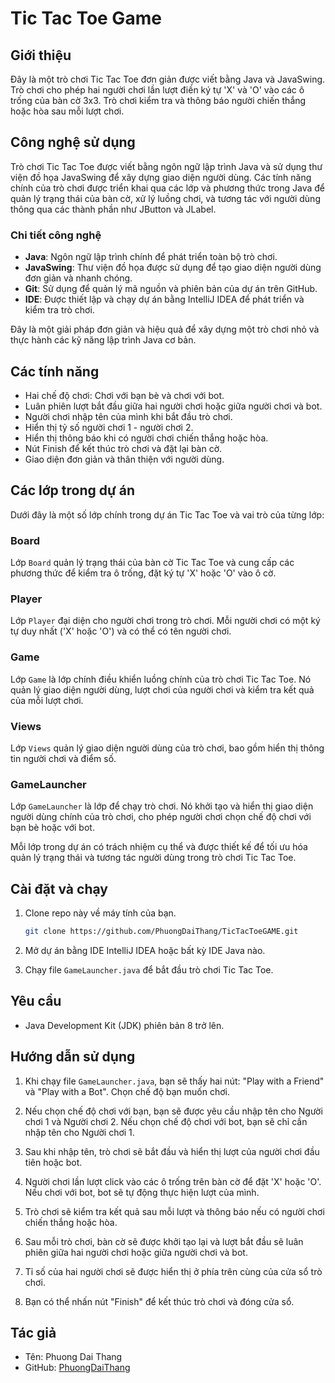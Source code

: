 # Tic Tac Toe Game

## Giới thiệu

Đây là một trò chơi Tic Tac Toe đơn giản được viết bằng Java và JavaSwing. Trò chơi cho phép hai người chơi lần lượt điền ký tự 'X' và 'O' vào các ô trống của bàn cờ 3x3. Trò chơi kiểm tra và thông báo người chiến thắng hoặc hòa sau mỗi lượt chơi.

## Công nghệ sử dụng

Trò chơi Tic Tac Toe được viết bằng ngôn ngữ lập trình Java và sử dụng thư viện đồ họa JavaSwing để xây dựng giao diện người dùng. Các tính năng chính của trò chơi được triển khai qua các lớp và phương thức trong Java để quản lý trạng thái của bàn cờ, xử lý luồng chơi, và tương tác với người dùng thông qua các thành phần như JButton và JLabel.

### Chi tiết công nghệ

- **Java**: Ngôn ngữ lập trình chính để phát triển toàn bộ trò chơi.
- **JavaSwing**: Thư viện đồ họa được sử dụng để tạo giao diện người dùng đơn giản và nhanh chóng.
- **Git**: Sử dụng để quản lý mã nguồn và phiên bản của dự án trên GitHub.
- **IDE**: Được thiết lập và chạy dự án bằng IntelliJ IDEA để phát triển và kiểm tra trò chơi.

Đây là một giải pháp đơn giản và hiệu quả để xây dựng một trò chơi nhỏ và thực hành các kỹ năng lập trình Java cơ bản.

## Các tính năng

- Hai chế độ chơi: Chơi với bạn bè và chơi với bot.
- Luân phiên lượt bắt đầu giữa hai người chơi hoặc giữa người chơi và bot.
- Người chơi nhập tên của mình khi bắt đầu trò chơi.
- Hiển thị tỷ số người chơi 1 - người chơi 2.
- Hiển thị thông báo khi có người chơi chiến thắng hoặc hòa.
- Nút Finish để kết thúc trò chơi và đặt lại bàn cờ.
- Giao diện đơn giản và thân thiện với người dùng.
## Các lớp trong dự án

Dưới đây là một số lớp chính trong dự án Tic Tac Toe và vai trò của từng lớp:

### Board

Lớp `Board` quản lý trạng thái của bàn cờ Tic Tac Toe và cung cấp các phương thức để kiểm tra ô trống, đặt ký tự 'X' hoặc 'O' vào ô cờ.

### Player

Lớp `Player` đại diện cho người chơi trong trò chơi. Mỗi người chơi có một ký tự duy nhất ('X' hoặc 'O') và có thể có tên người chơi.

### Game

Lớp `Game` là lớp chính điều khiển luồng chính của trò chơi Tic Tac Toe. Nó quản lý giao diện người dùng, lượt chơi của người chơi và kiểm tra kết quả của mỗi lượt chơi.

### Views

Lớp `Views` quản lý giao diện người dùng của trò chơi, bao gồm hiển thị thông tin người chơi và điểm số.

### GameLauncher

Lớp `GameLauncher` là lớp để chạy trò chơi. Nó khởi tạo và hiển thị giao diện người dùng chính của trò chơi, cho phép người chơi chọn chế độ chơi với bạn bè hoặc với bot.

Mỗi lớp trong dự án có trách nhiệm cụ thể và được thiết kế để tối ưu hóa quản lý trạng thái và tương tác người dùng trong trò chơi Tic Tac Toe.

## Cài đặt và chạy

1. Clone repo này về máy tính của bạn.

    ```bash
    git clone https://github.com/PhuongDaiThang/TicTacToeGAME.git
    ```

2. Mở dự án bằng IDE IntelliJ IDEA hoặc bất kỳ IDE Java nào.

3. Chạy file `GameLauncher.java` để bắt đầu trò chơi Tic Tac Toe.

## Yêu cầu

- Java Development Kit (JDK) phiên bản 8 trở lên.

## Hướng dẫn sử dụng

1. Khi chạy file `GameLauncher.java`, bạn sẽ thấy hai nút: "Play with a Friend" và "Play with a Bot". Chọn chế độ bạn muốn chơi.

2. Nếu chọn chế độ chơi với bạn, bạn sẽ được yêu cầu nhập tên cho Người chơi 1 và Người chơi 2. Nếu chọn chế độ chơi với bot, bạn sẽ chỉ cần nhập tên cho Người chơi 1.

3. Sau khi nhập tên, trò chơi sẽ bắt đầu và hiển thị lượt của người chơi đầu tiên hoặc bot.

4. Người chơi lần lượt click vào các ô trống trên bàn cờ để đặt 'X' hoặc 'O'. Nếu chơi với bot, bot sẽ tự động thực hiện lượt của mình.

5. Trò chơi sẽ kiểm tra kết quả sau mỗi lượt và thông báo nếu có người chơi chiến thắng hoặc hòa.

6. Sau mỗi trò chơi, bàn cờ sẽ được khởi tạo lại và lượt bắt đầu sẽ luân phiên giữa hai người chơi hoặc giữa người chơi và bot.

7. Tỉ số của hai người chơi sẽ được hiển thị ở phía trên cùng của cửa sổ trò chơi.

8. Bạn có thể nhấn nút "Finish" để kết thúc trò chơi và đóng cửa sổ.

## Tác giả

- Tên: Phuong Dai Thang
- GitHub: [PhuongDaiThang](https://github.com/PhuongDaiThang)

